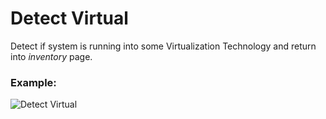 # Detect Virtual

Detect if system is running into some Virtualization Technology
and return into _inventory_ page.

### Example:

![Detect Virtual](https://raw.githubusercontent.com/allangood/check_mk/master/site_media/detect_virtual.jpg "Detect Virtual")
